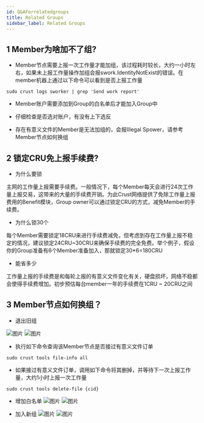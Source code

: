 ```yaml
---
id: Q&AForrelatedgroups
title: Related Groups
sidebar_label: Related Groups
---
```


## 1 Member为啥加不了组?

- Member节点需要上报一次工作量才能加组，该过程耗时较长，大约一小时左右，如果未上报工作量操作加组会报swork.IdentityNotExist的错误。在member机器上通过以下命令可以看到是否上报工作量

```shell
sudo crust logs sworker | grep 'Send work report'
```

- Member账户需要添加到Group的白名单后才能加入Group中

- 仔细检查是否选对账户，有没有上下选反

- 存在有意义文件的Member是无法加组的，会报Illegal Spower，请参考Member节点如何换组

## 2 锁定CRU免上报手续费?

- 为什么要锁

主网的工作量上报需要手续费。一般情况下，每个Member每天会进行24次工作量上报交易，这带来的大量的手续费开销。为此Crust网络提供了免除工作量上报费用的Benefit模块，Group owner可以通过锁定CRU的方式，减免Member的手续费。

- 为什么锁30个

每个Member需要锁定18CRU来进行手续费减免，但考虑到存在工作量上报不稳定的情况，建议锁定24CRU~30CRU来确保手续费的完全免费。举个例子，假设你的Group准备有6个Member准备加入，那就锁定30*6=180CRU 

- 能省多少

工作量上报的手续费是和每轮上报的有意义文件变化有关，硬盘损坏，网络不稳都会使得手续费增加。初步预估每台member一年的手续费在1CRU ~ 20CRU之间


## 3 Member节点如何换组？

- 退出旧组

![图片](assets/qa/quit1.png)
![图片](assets/qa/quit2.png)

- 执行如下命令查询该Member节点是否接过有意义文件订单
```shell
sudo crust tools file-info all
```
- 如果接过有意义文件订单，调用如下命令将其删掉，并等待下一次上报工作量，大约1小时上报一次工作量
```shell
sudo crust tools delete-file {cid}
```

- 增加白名单
![图片](assets/benefits/addallowaccount1.png)
![图片](assets/benefits/addallowaccount2.png)

- 加入新组
![图片](assets/benefits/joingroup1.png)
![图片](assets/benefits/joingroup2.png)
